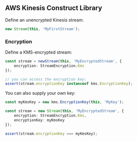 ## AWS Kinesis Construct Library

Define an unencrypted Kinesis stream.

```ts
new Stream(this, 'MyFirstStream');
```

### Encryption

Define a KMS-encrypted stream:

```ts
const stream = newStream(this, 'MyEncryptedStream', {
    encryption: StreamEncryption.Kms
});

// you can access the encryption key:
assert(stream.encryptionKey instanceof kms.EncryptionKey);
```

You can also supply your own key:

```ts
const myKmsKey = new kms.EncryptionKey(this, 'MyKey');

const stream = new Stream(this, 'MyEncryptedStream', {
    encryption: StreamEncryption.Kms,
    encryptionKey: myKmsKey
});

assert(stream.encryptionKey === myKmsKey);
```
